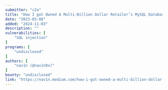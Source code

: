 ```yaml
---
submitter: "c2a"
title: "How I got Owned A Multi-Billion Dollar Retailer’s MySQL Databases Using Simple SQL Injection"
date: "2023-03-08"
added: "2024-11-03"
description: ""
vulnerabilities: [
    "SQL injection"
]
programs: [
    "undisclosed"
]
authors: [
    "nav1n (@nav1n0x)"
]
bounty: "undisclosed"
link: "https://nav1n.medium.com/how-i-got-owned-a-multi-billion-dollar-retailers-mysql-databases-using-simple-sql-injection-30f8b0dfd9ce"
---
```




